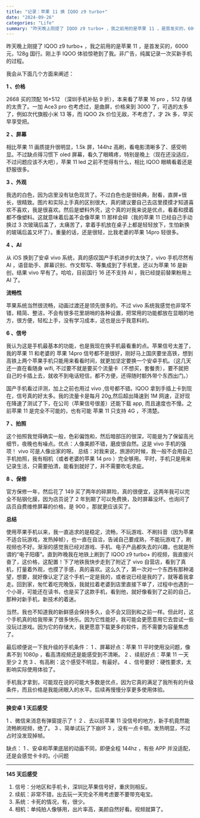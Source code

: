 ```yaml
---
title: "记录：苹果 11 换 IQOO z9 turbo+"
date: "2024-09-26"
categories: "Life"
summary: "昨天晚上刚提了 IQOO z9 turbo+ ，我之前用的是苹果 11 ，是首发买的，6000 元，128g 国行。刚上手 IQOO 体验惊艳到了我。非广告，纯属记录一次买新手机的过程。"
---
```


昨天晚上刚提了 IQOO z9 turbo+ ，我之前用的是苹果 11 ，是首发买的，6000 元，128g 国行。刚上手 IQOO 体验惊艳到了我。非广告，纯属记录一次买新手机的过程。

我会从下面几个方面来阐述：

**1 、价格**

2668 买的顶配 16+512 （深圳手机补贴 9 折），本来看了苹果 16 pro ，512 存储的太贵了。一加 Ace3 pro 也考虑过，是曲屏，价格来到 3000 了，可选的太多了，例如次代旗舰小米 13 等，而 IQOO 2k 价位无敌，不考虑了，才 2k 多，早买早享受把。

**2 、屏幕**

相比苹果 11 画质提升很明显，1.5k 屏，144hz 高刷，看电影清晰多了、感受明显。不过缺点得习惯下 oled 屏幕，看久了眼睛疼，特别是晚上（现在还没适应，不过问题应该不大吧），苹果 11 led 之前不觉得有什么，相比 IQOO 眼睛看着还是舒服很多。

**3 、外观**

我选的白色，因为店里没有钛色现货了。不过白色也是很经典，耐看，直屏+很长，很精致。图片和实际上手真的区别很大，真的建议要自己去店里摸摸才知道喜欢不喜欢，我是很喜欢。然后是塑料外壳，这个真的对我来说是优点，看着和摸着都不像塑料。这就意味着后盖不会像苹果 11 那样会碎（我的苹果 11 已经自己手动换过 3 次玻璃后盖了，太痛苦了，拿着手机放在桌子上都是轻轻放下，生怕新换的玻璃后盖又坏了）。重量的话，还是很轻，比我老婆的苹果 14pro 轻很多。

**4 、AI**

从 iOS 换到了安卓 vivo 系统，真的感叹国产手机进步的太快了，vivo 手机尽然有 AI ，语音助手、屏幕识别、作文帮写、等集成到了手机里，还以为苹果 16 是新创，结果 vivo 早有了。哈哈，目前国行 16 还不支持 AI ，我已经提前替果粉用上 AI 了。

**流畅性**

苹果系统当然很流畅，动画过渡还是领先很多的。不过 vivo 系统我感觉也非常不错，精简、整洁，不会有很多花里胡哨的各种设置，把常用的功能都放在显眼的地方，很方便，轻松上手，没有学习成本，这也是出乎我意料的。

**6 、信号**

我认为这是手机最基本的功能，也是我现在换手机最看重的点。苹果信号太差了，我的苹果 11 和老婆的 苹果 14pro 信号都不是很好，刚好马上国庆要坐高铁，想到高铁上两个苹果手机只能用来看看时间，就更加坚定要换一个安卓手机。（这几天还一直在看随身 wifi, 不过要不就是要买个流量卡（不想买，套餐贵），要不就把自己的卡插上去，就收不到电话短信，都不方便，还得随时额外带个东西出门。）

国产手机看过评测，加上之前也用过 vivo ,信号都不错。IQOO 拿到手插上卡到现在，信号真的好太多。我的流量卡是每月 20g,然后超出降速到 1M 网速，正好现在降速了测试了下，在公司（苹果信号很差）还能下载 app, 而且速度也不慢。之前苹果 11 是完全不可能的，也有可能 苹果 11 只支持 4G ，不清楚。

**7 、拍照**

这个拍照我觉得确实一般，色彩偏饱和，然后暗部压的很深，可能是为了保留高光细节，夜晚也有噪点。优点：人像美颜不错，磨皮很自然。这是 vivo 手机的强项！ vivo 可是人像出家的呀。
总结：对我来说，旅游的时候，我一般不会用自己手机拍照，我有相机（或者老婆的苹果 14 pro ）完全够用。平时，手机只是用来记录生活，只需要拍清，能看到就好了，并不需要吹毛求疵。

**8 、保修**

官方保修一年，然后花了 149 买了两年的碎屏险，真的很便宜，这两年我可以完全不贴钢化膜，因为店员说了 2 年到期了可以免费换，及时屏幕没坏。也询问了店员自费维修屏幕的价格，是 900 。那就更应该买了。

**总结**

使用苹果手机以来，我一直追求的是稳定，流畅，不玩游戏、不刷抖音（因为苹果不适合玩游戏，发热掉帧），也一直在自洽，告诫自己要成熟，不能玩游戏了，刷视频也不好。渐渐的感觉我已经对游戏、手机、电子产品都失去的兴趣，也就是所谓的“电子阳痿”。直到昨晚我在地铁上刷到了 IQOO z9 turbo+ 的视频，我直接兴奋了，这价格，这配置！下了地铁我快步走到了附近了 vivo 自营店，看到了真机，打量着外观，也摸了手感，真的喜欢。这么久了，第一次对一个东西有那种渴望，想要，就好像认定了这个手机一定是我的，或者说已经是我的了，就等着我拿走。回到家，匆忙着吃完晚饭，我就拉着老婆到店里直接下单了，过程中也遇到一个小哥，可能还在读书，也是买了这款手机，看到他，就好像看到了之前的自己，那种对新手机，新技术的着迷。

当然，我也不知道我的新鲜感会保持多久，会不会又回到和之前一样。但此时，这个手机真的给我带来了很多快乐。因为它性能好，我可能会更愿意用它去尝试一些没玩过游戏。因为它的存储大，我更愿意下载更多的软件，而不需要为容量焦虑了。

最后顺便说一下我升级的手机条件：
1 、屏幕好点：苹果 11 平时使用没问题，像素不到 1080p ，看高清视频还是能感受到不清晰。
2 、续航好点：苹果 11 一天至少 2 充
3 、有高刷：这个感受不明显，有最好。
4 、信号要好：硬性要求，太影响实际使用体验了。

手机我才拿到，可能现在说的可能大多数是优点，因为它真的满足了我所有的升级条件，而且价格是我能闭眼入的水平。后续再慢慢分享更多使用体验。

---

**换安卓 1 天后感受**

1 、微信来消息有弹窗提示了！
2 、去以前苹果 11 没信号的地方，新手机竟然能流畅刷视频，绝了。
3 、简单试玩了下崩坏 3 ，没有一点卡顿。发热明显，不过占时没发现掉帧。

缺点：
1 、安卓和苹果底层的动画不同，即便全程 144hz ，有些 APP 并没适配，还是会感觉卡卡的。小问题

---

**145 天后感受**

1. 信号：分地区和手机卡，深圳比苹果信号好，重庆则相反。
2. 续航：非常不错，出去玩一天完全不用考虑要不要带充电宝。
3. 系统：卡死的情况，有，很少。
4. 相机：单纯拍人像够用，出片率高，美颜自然好看。视频就算了。
